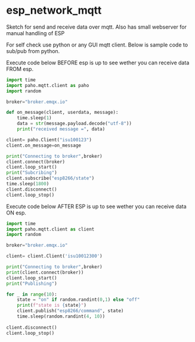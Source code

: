 # esp_network_mqtt

Sketch for send and receive data over mqtt. Also has small webserver for manual handling of ESP

For self check use python or any GUI mqtt client. Below is sample code to sub/pub from python.

Execute code below BEFORE esp is up to see wether you can receive data FROM esp.

```py
import time
import paho.mqtt.client as paho
import random

broker="broker.emqx.io"

def on_message(client, userdata, message):
    time.sleep(1)
    data = str(message.payload.decode("utf-8"))
    print("received message =", data)

client= paho.Client("isu100123") 
client.on_message=on_message

print("Connecting to broker",broker)
client.connect(broker) 
client.loop_start() 
print("Subcribing")
client.subscribe("esp8266/state")
time.sleep(1800)
client.disconnect()
client.loop_stop()
```

Execute code below AFTER ESP is up to see wether you can receive data ON esp.
```py
import time
import paho.mqtt.client as client
import random

broker="broker.emqx.io"

client= client.Client('isu10012300')

print("Connecting to broker",broker)
print(client.connect(broker))
client.loop_start() 
print("Publishing")

for _ in range(10):
    state = "on" if random.randint(0,1) else "off"
    print(f"state is {state}")
    client.publish("esp8266/command", state)
    time.sleep(random.randint(4, 10))
    
client.disconnect()
client.loop_stop()
```

